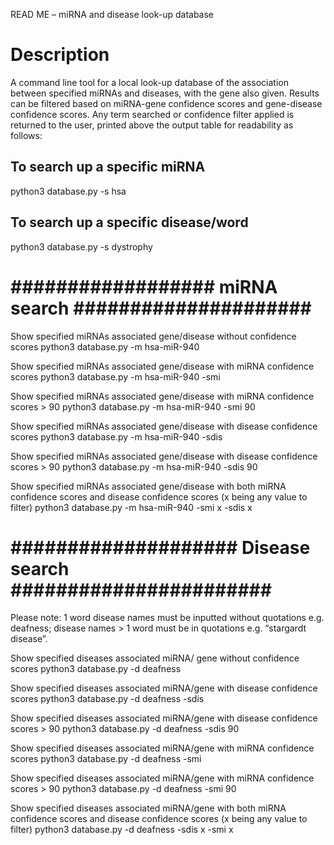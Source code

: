 READ ME – miRNA and disease look-up database

# Description #

A command line tool for a local look-up database of the association between specified miRNAs and diseases, with the gene also given. Results can be filtered based on miRNA-gene confidence scores and gene-disease confidence scores. Any term searched or confidence filter applied is returned to the user, printed above the output table for readability as follows:


 
## To search up a specific miRNA
python3 database.py -s hsa 
 
## To search up a specific disease/word
python3 database.py -s dystrophy
 

# ################## miRNA search ##################### #

Show specified miRNAs associated gene/disease without confidence scores
python3 database.py -m hsa-miR-940 
 
Show specified miRNAs associated gene/disease with miRNA confidence scores
python3 database.py -m hsa-miR-940 -smi 
 
Show specified miRNAs associated gene/disease with miRNA confidence scores > 90
python3 database.py -m hsa-miR-940 -smi 90
 
Show specified miRNAs associated gene/disease with disease confidence scores
python3 database.py -m hsa-miR-940 -sdis
 
Show specified miRNAs associated gene/disease with disease confidence scores > 90
python3 database.py -m hsa-miR-940 -sdis 90
 
Show specified miRNAs associated gene/disease with both miRNA confidence scores and disease confidence scores (x being any value to filter)
python3 database.py -m hsa-miR-940 -smi x -sdis x
 

# #################### Disease search ####################### # 

Please note: 1 word disease names must be inputted without quotations e.g. deafness; disease names > 1 word must be in quotations e.g. “stargardt disease”.

Show specified diseases associated miRNA/ gene without confidence scores
python3 database.py -d deafness 
 
Show specified diseases associated miRNA/gene with disease confidence scores
python3 database.py -d deafness -sdis
 
Show specified diseases associated miRNA/gene with disease confidence scores > 90
python3 database.py -d deafness -sdis 90
 
Show specified diseases associated miRNA/gene with miRNA confidence scores
python3 database.py -d deafness -smi
 
Show specified diseases associated miRNA/gene with miRNA confidence scores > 90
python3 database.py -d deafness -smi 90
 
Show specified diseases associated miRNA/gene with both miRNA confidence scores and disease confidence scores (x being any value to filter)
python3 database.py -d deafness -sdis x -smi x
 

